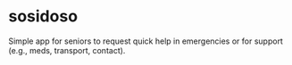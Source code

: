 # sosidoso
Simple app for seniors to request quick help in emergencies or for support (e.g., meds, transport, contact).
